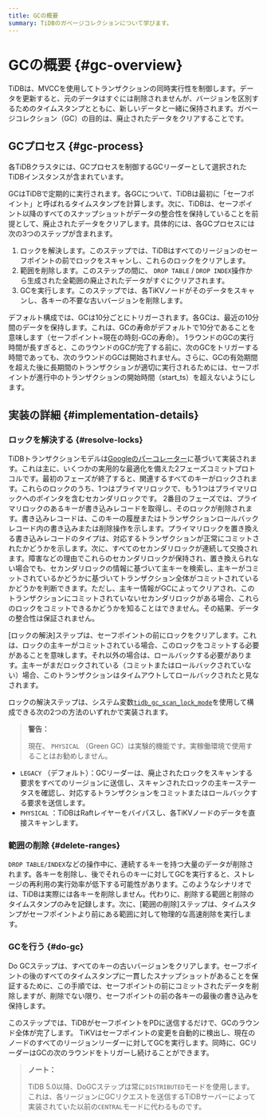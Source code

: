 ```yaml
---
title: GCの概要
summary: TiDBのガベージコレクションについて学びます。
---
```


# GCの概要 {#gc-overview}

TiDBは、MVCCを使用してトランザクションの同時実行性を制御します。データを更新すると、元のデータはすぐには削除されませんが、バージョンを区別するためのタイムスタンプとともに、新しいデータと一緒に保持されます。ガベージコレクション（GC）の目的は、廃止されたデータをクリアすることです。

## GCプロセス {#gc-process}

各TiDBクラスタには、GCプロセスを制御するGCリーダーとして選択されたTiDBインスタンスが含まれています。

GCはTiDBで定期的に実行されます。各GCについて、TiDBは最初に「セーフポイント」と呼ばれるタイムスタンプを計算します。次に、TiDBは、セーフポイント以降のすべてのスナップショットがデータの整合性を保持していることを前提として、廃止されたデータをクリアします。具体的には、各GCプロセスには次の3つのステップが含まれます。

1.  ロックを解決します。このステップでは、TiDBはすべてのリージョンのセーフポイントの前でロックをスキャンし、これらのロックをクリアします。
2.  範囲を削除します。このステップの間に、 `DROP TABLE` / `DROP INDEX`操作から生成された全範囲の廃止されたデータがすぐにクリアされます。
3.  GCを実行します。このステップでは、各TiKVノードがそのデータをスキャンし、各キーの不要な古いバージョンを削除します。

デフォルト構成では、GCは10分ごとにトリガーされます。各GCは、最近の10分間のデータを保持します。これは、GCの寿命がデフォルトで10分であることを意味します（セーフポイント=現在の時刻-GCの寿命）。 1ラウンドのGCの実行時間が長すぎると、このラウンドのGCが完了する前に、次のGCをトリガーする時間であっても、次のラウンドのGCは開始されません。さらに、GCの有効期間を超えた後に長期間のトランザクションが適切に実行されるためには、セーフポイントが進行中のトランザクションの開始時間（start_ts）を超えないようにします。

## 実装の詳細 {#implementation-details}

### ロックを解決する {#resolve-locks}

TiDBトランザクションモデルは[Googleのパーコレーター](https://ai.google/research/pubs/pub36726)に基づいて実装されます。これは主に、いくつかの実用的な最適化を備えた2フェーズコミットプロトコルです。最初のフェーズが終了すると、関連するすべてのキーがロックされます。これらのロックのうち、1つはプライマリロックで、もう1つはプライマリロックへのポインタを含むセカンダリロックです。 2番目のフェーズでは、プライマリロックのあるキーが書き込みレコードを取得し、そのロックが削除されます。書き込みレコードは、このキーの履歴またはトランザクションロールバックレコード内の書き込みまたは削除操作を示します。プライマリロックを置き換える書き込みレコードのタイプは、対応するトランザクションが正常にコミットされたかどうかを示します。次に、すべてのセカンダリロックが連続して交換されます。障害などの理由でこれらのセカンダリロックが保持され、置き換えられない場合でも、セカンダリロックの情報に基づいて主キーを検索し、主キーがコミットされているかどうかに基づいてトランザクション全体がコミットされているかどうかを判断できます。ただし、主キー情報がGCによってクリアされ、このトランザクションにコミットされていないセカンダリロックがある場合、これらのロックをコミットできるかどうかを知ることはできません。その結果、データの整合性は保証されません。

[ロックの解決]ステップは、セーフポイントの前にロックをクリアします。これは、ロックの主キーがコミットされている場合、このロックをコミットする必要があることを意味します。それ以外の場合は、ロールバックする必要があります。主キーがまだロックされている（コミットまたはロールバックされていない）場合、このトランザクションはタイムアウトしてロールバックされたと見なされます。

ロックの解決ステップは、システム変数[`tidb_gc_scan_lock_mode`](/system-variables.md#tidb_gc_scan_lock_mode-new-in-v50)を使用して構成できる次の2つの方法のいずれかで実装されます。

> **警告：**
>
> 現在、 `PHYSICAL` （Green GC）は実験的機能です。実稼働環境で使用することはお勧めしません。

-   `LEGACY` （デフォルト）：GCリーダーは、廃止されたロックをスキャンする要求をすべてのリージョンに送信し、スキャンされたロックの主キーステータスを確認し、対応するトランザクションをコミットまたはロールバックする要求を送信します。
-   `PHYSICAL` ：TiDBはRaftレイヤーをバイパスし、各TiKVノードのデータを直接スキャンします。

### 範囲の削除 {#delete-ranges}

`DROP TABLE/INDEX`などの操作中に、連続するキーを持つ大量のデータが削除されます。各キーを削除し、後でそれらのキーに対してGCを実行すると、ストレージの再利用の実行効率が低下する可能性があります。このようなシナリオでは、TiDBは実際には各キーを削除しません。代わりに、削除する範囲と削除のタイムスタンプのみを記録します。次に、[範囲の削除]ステップは、タイムスタンプがセーフポイントより前にある範囲に対して物理的な高速削除を実行します。

### GCを行う {#do-gc}

Do GCステップは、すべてのキーの古いバージョンをクリアします。セーフポイントの後のすべてのタイムスタンプに一貫したスナップショットがあることを保証するために、この手順では、セーフポイントの前にコミットされたデータを削除しますが、削除でない限り、セーフポイントの前の各キーの最後の書き込みを保持します。

このステップでは、TiDBがセーフポイントをPDに送信するだけで、GCのラウンド全体が完了します。 TiKVはセーフポイントの変更を自動的に検出し、現在のノードのすべてのリージョンリーダーに対してGCを実行します。同時に、GCリーダーはGCの次のラウンドをトリガーし続けることができます。

> **ノート：**
>
> TiDB 5.0以降、DoGCステップは常に`DISTRIBUTED`モードを使用します。これは、各リージョンにGCリクエストを送信するTiDBサーバーによって実装されていた以前の`CENTRAL`モードに代わるものです。
